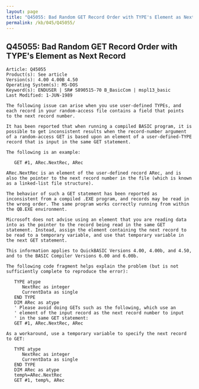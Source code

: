 ```yaml
---
layout: page
title: "Q45055: Bad Random GET Record Order with TYPE's Element as Next Record"
permalink: /kb/045/Q45055/
---
```


## Q45055: Bad Random GET Record Order with TYPE's Element as Next Record

	Article: Q45055
	Product(s): See article
	Version(s): 4.00 4.00B 4.50
	Operating System(s): MS-DOS
	Keyword(s): ENDUSER | SR# S890515-70 B_BasicCom | mspl13_basic
	Last Modified: 1-JUN-1989
	
	The following issue can arise when you use user-defined TYPEs, and
	each record in your random-access file contains a field that points
	to the next record number.
	
	It has been reported that when running a compiled BASIC program, it is
	possible to get inconsistent results when the record-number argument
	of a random-access GET is based upon an element of a user-defined-TYPE
	record that is input in the same GET statement.
	
	The following is an example:
	
	   GET #1, ARec.NextRec, ARec
	
	ARec.NextRec is an element of the user-defined record ARec, and is
	also the pointer to the next record number in the file (which is known
	as a linked-list file structure).
	
	The behavior of such a GET statement has been reported as
	inconsistent from a compiled .EXE program, and records may be read in
	the wrong order. The same program works correctly running from within
	the QB.EXE environment.
	
	Microsoft does not advise using an element that you are reading data
	into as the pointer to the record being read in the same GET
	statement. Instead, assign the element containing the next record to
	be read to a temporary variable, and use that temporary variable in
	the next GET statement.
	
	This information applies to QuickBASIC Versions 4.00, 4.00b, and 4.50,
	and to the BASIC Compiler Versions 6.00 and 6.00b.
	
	The following code fragment helps explain the problem (but is not
	sufficiently complete to reproduce the error):
	
	   TYPE atype
	      NextRec as integer
	      CurrentData as single
	   END TYPE
	   DIM ARec as atype
	   ' Please avoid doing GETs such as the following, which use an
	   ' element of the input record as the next record number to input
	   ' in the same GET statement:
	   GET #1, ARec.NextRec, ARec
	
	As a workaround, use a temporary variable to specify the next record
	to GET:
	
	   TYPE atype
	      NextRec as integer
	      CurrentData as single
	   END TYPE
	   DIM ARec as atype
	   temp%=ARec.NextRec
	   GET #1, temp%, ARec
